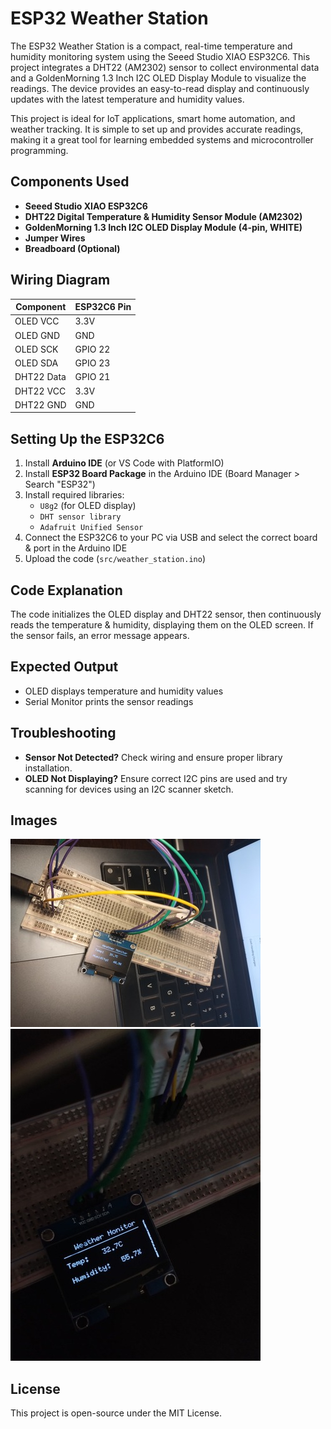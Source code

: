 # ESP32 Weather Station

The ESP32 Weather Station is a compact, real-time temperature and humidity monitoring system using the Seeed Studio XIAO ESP32C6. This project integrates a DHT22 (AM2302) sensor to collect environmental data and a GoldenMorning 1.3 Inch I2C OLED Display Module to visualize the readings. The device provides an easy-to-read display and continuously updates with the latest temperature and humidity values.

This project is ideal for IoT applications, smart home automation, and weather tracking. It is simple to set up and provides accurate readings, making it a great tool for learning embedded systems and microcontroller programming.

## Components Used
- **Seeed Studio XIAO ESP32C6**
- **DHT22 Digital Temperature & Humidity Sensor Module (AM2302)**
- **GoldenMorning 1.3 Inch I2C OLED Display Module (4-pin, WHITE)**
- **Jumper Wires**
- **Breadboard (Optional)**

## Wiring Diagram

| Component | ESP32C6 Pin |
|-----------|------------|
| OLED VCC  | 3.3V       |
| OLED GND  | GND        |
| OLED SCK  | GPIO 22    |
| OLED SDA  | GPIO 23    |
| DHT22 Data| GPIO 21    |
| DHT22 VCC | 3.3V       |
| DHT22 GND | GND        |


## Setting Up the ESP32C6
1. Install **Arduino IDE** (or VS Code with PlatformIO)
2. Install **ESP32 Board Package** in the Arduino IDE (Board Manager > Search "ESP32")
3. Install required libraries:
   - `U8g2` (for OLED display)
   - `DHT sensor library`
   - `Adafruit Unified Sensor`
4. Connect the ESP32C6 to your PC via USB and select the correct board & port in the Arduino IDE
5. Upload the code (`src/weather_station.ino`)

## Code Explanation
The code initializes the OLED display and DHT22 sensor, then continuously reads the temperature & humidity, displaying them on the OLED screen. If the sensor fails, an error message appears.

## Expected Output
- OLED displays temperature and humidity values
- Serial Monitor prints the sensor readings

## Troubleshooting
- **Sensor Not Detected?** Check wiring and ensure proper library installation.
- **OLED Not Displaying?** Ensure correct I2C pins are used and try scanning for devices using an I2C scanner sketch.

## Images
![Wiring Diagram](./images/wiring.jpg)
![Display](./images/display.jpg)

## License
This project is open-source under the MIT License.

